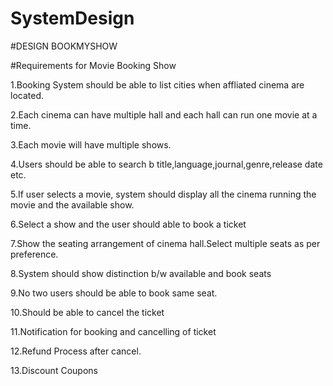 # SystemDesign

#DESIGN BOOKMYSHOW

#Requirements for Movie Booking Show


1.Booking System should be able to list cities when affliated cinema are located.

2.Each cinema can have multiple hall and each hall can run one movie at a time.

3.Each movie will have multiple shows.

4.Users should be able to search b title,language,journal,genre,release date etc.

5.If user selects a movie, system should display all the cinema running the movie and the available show.

6.Select a show and the user should able to book a ticket

7.Show the seating arrangement of cinema hall.Select multiple seats as per preference.

8.System should show distinction b/w available and book seats

9.No two users should be able to book same seat.

10.Should be able to cancel the ticket

11.Notification for booking and cancelling of ticket

12.Refund Process after cancel.

13.Discount Coupons
